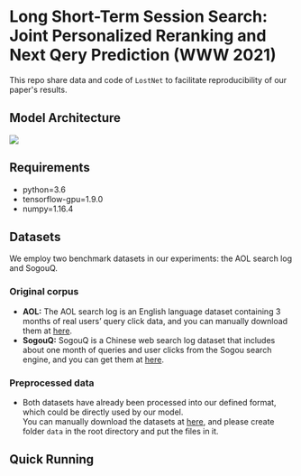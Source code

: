 # Long Short-Term Session Search: Joint Personalized Reranking and Next Qery Prediction (WWW 2021)
This repo share data and code of `LostNet` to facilitate reproducibility of our paper's results. 
## Model Architecture
![](https://github.com/QiannanCheng/LostNet/blob/main/image.png)
## Requirements
* python=3.6
* tensorflow-gpu=1.9.0
* numpy=1.16.4
## Datasets
We employ two benchmark datasets in our experiments: the AOL search log and SogouQ.
### Original corpus
* **AOL:** The AOL search log is an English language dataset containing 3 months of real users’ query click data, and you can manually download them at [here](http://www.cim.mcgill.ca/~dudek/206/Logs/AOL-user-ct-collection/).
* **SogouQ:** SogouQ is a Chinese web search log dataset that includes about one month of queries and user clicks from the Sogou search engine, and you can get them at [here](https://www.sogou.com/labs/resource/q.php).
### Preprocessed data
* Both datasets have already been processed into our defined format, which could be directly used by our model. <br>
You can manually download the datasets at [here](https://drive.google.com/drive/folders/1SoeXgZDLTdUhqfQV1I3I8HivsU_wEwxb?usp=sharing), and please create folder `data` in the root directory and put the files in it.
## Quick Running
